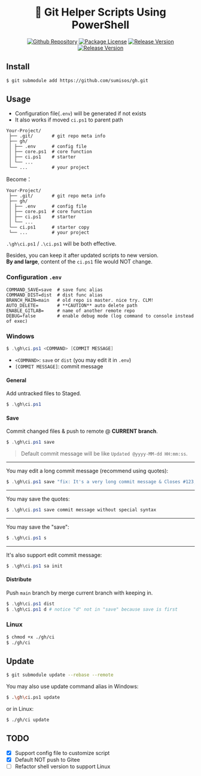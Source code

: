 <h1 align="center">🚀 Git Helper Scripts Using PowerShell</h1>

<p  align="center">
    <a href="https://github.com/sumisos/gh" target="_blank"><img src="https://img.shields.io/badge/sumisos-gh-blue?logo=github" alt="Github Repository" /></a>
    <a href="https://github.com/sumisos/gh/blob/main/LICENSE" target="_blank"><img src="https://img.shields.io/badge/License-MIT-green" alt="Package License" /></a>
    <a href="https://github.com/sumisos/gh/tags" target="_blank"><img src="https://img.shields.io/github/v/tag/sumisos/gh?label=Version" alt="Release Version" /></a>
    <a href="https://github.com/sumisos/gh/blob/main/README.zh-CN.md" target="_blank"><img src="https://img.shields.io/badge/中文-文档-green" alt="Release Version" /></a>
</p>

## Install
```bash
$ git submodule add https://github.com/sumisos/gh.git
```

## Usage
* Configuration file(`.env`) will be generated if not exists  
* It also works if moved `ci.ps1` to parent path  

```
Your-Project/
 ├── .git/       # git repo meta info
 ├── gh/
 │ ├── .env      # config file
 │ ├── core.ps1  # core function
 │ ├── ci.ps1    # starter
 │ └── ...
 └── ...         # your project
```

Become：  
```
Your-Project/
 ├── .git/       # git repo meta info
 ├── gh/
 │ ├── .env      # config file
 │ ├── core.ps1  # core function
 │ ├── ci.ps1    # starter
 │ └── ...
 └── ci.ps1      # starter copy
 └── ...         # your project
```

`.\gh\ci.ps1` / `.\ci.ps1` will be both effective.  

Besides, you can keep it after updated scripts to new version.  
**By and large**, content of the `ci.ps1` file would NOT change.  

### Configuration `.env`
```
COMMAND_SAVE=save  # save func alias
COMMAND_DIST=dist  # dist func alias
BRANCH_MAIN=main   # old repo is master. nice try. CLM!
AUTO_DELETE=       # **CAUTION** auto delete path
ENABLE_GITLAB=     # name of another remote repo
DEBUG=false        # enable debug mode (log command to console instead of exec)
```

### Windows
```powershell
$ .\gh\ci.ps1 <COMMAND> [COMMIT MESSAGE]
```

* `<COMMAND>`: `save` or `dist` (you may edit it in `.env`)  
* `[COMMIT MESSAGE]`: commit message  

#### General
Add untracked files to Staged.  

```powershell
$ .\gh\ci.ps1
```

#### Save
Commit changed files & push to remote @ **CURRENT branch**.  

```powershell
$ .\gh\ci.ps1 save
```

> Default commit message will be like `Updated @yyyy-MM-dd HH:mm:ss`.  

---

You may edit a long commit message (recommend using quotes):  
```powershell
$ .\gh\ci.ps1 save "fix: It's a very long commit message & Closes #123, #456"
```

---

You may save the quotes:  
```powershell
$ .\gh\ci.ps1 save commit message without special syntax
```

---

You may save the "save":  
```powershell
$ .\gh\ci.ps1 s
```

---

It's also support edit commit message:  
```powershell
$ .\gh\ci.ps1 sa init
```

#### Distribute
Push `main` branch by merge current branch with keeping in.  

```powershell
$ .\gh\ci.ps1 dist
$ .\gh\ci.ps1 d # notice "d" not in "save" because save is first
```

### Linux
```bash
$ chmod +x ./gh/ci
$ ./gh/ci
```

## Update
```bash
$ git submodule update --rebase --remote
```

You may also use update command alias in Windows:  
```bash
$ .\gh\ci.ps1 update
```

or in Linux:  
```bash
$ ./gh/ci update
```

## TODO
- [x] Support config file to customize script  
- [x] Default NOT push to Gitee  
- [ ] Refactor shell version to support Linux  
